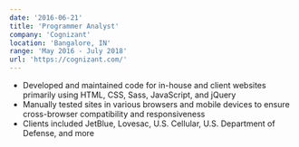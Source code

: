 ```yaml
---
date: '2016-06-21'
title: 'Programmer Analyst'
company: 'Cognizant'
location: 'Bangalore, IN'
range: 'May 2016 - July 2018'
url: 'https://cognizant.com/'
---
```


- Developed and maintained code for in-house and client websites primarily using HTML, CSS, Sass, JavaScript, and jQuery
- Manually tested sites in various browsers and mobile devices to ensure cross-browser compatibility and responsiveness
- Clients included JetBlue, Lovesac, U.S. Cellular, U.S. Department of Defense, and more
